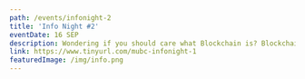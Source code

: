 ```yaml
---
path: /events/infonight-2
title: 'Info Night #2'
eventDate: 16 SEP
description: Wondering if you should care what Blockchain is? Blockchain and smart contracts, AKA the internet of value, is at the bleeding edge of functionality we can capture from the decade of the smartphone. Wondering what Blockchain is? We’ll run you through fantastic online resources built by our partners in the Midwest Blockchain Consortium to jumpstart your knowledge within the industry. Wondering what MU Blockchain Club does, and how to take advantage of our opportunities? We’ll run you through our semester schedule, the 2020 Blockathon, the MUBC Incentive App, and professional placement through the Midwest Blockchain Consortium. Wondering how to get hands-on experience developing around a blockchain? We’ll run you through the MUBC Incentive App.
link: https://www.tinyurl.com/mubc-infonight-1
featuredImage: /img/info.png
---
```

